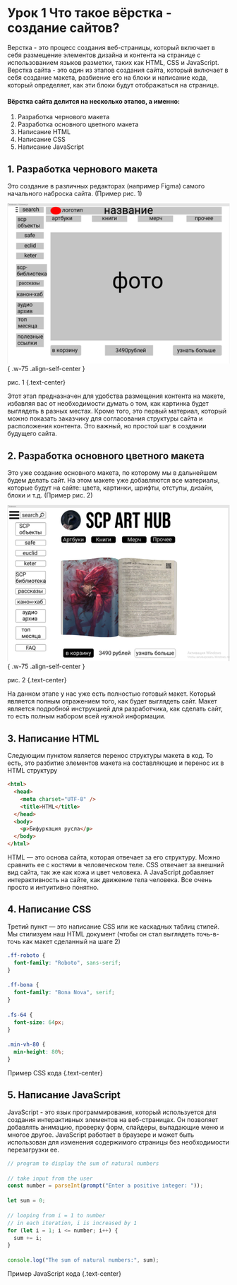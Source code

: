 # Урок 1 Что такое вёрстка - создание сайтов?

Верстка - это процесс создания веб-страницы, который включает в себя размещение элементов дизайна и контента на странице с использованием языков разметки, таких как HTML, CSS и JavaScript. Верстка сайта - это один из этапов создания сайта, который включает в себя создание макета, разбиение его на блоки и написание кода, который определяет, как эти блоки будут отображаться на странице.

#### Вёрстка сайта делится на несколько этапов, а именно:

1. Разработка чернового макета
2. Разработка основного цветного макета
3. Написание HTML
4. Написание CSS
5. Написание JavaScript

## 1. Разработка чернового макета

Это создание в различных редакторах (например Figma) самого начального наброска сайта. (Пример рис. 1)

![макет черновик](./assets/images/learn/lesson-1.1/макет-черновик.png) { .w-75 .align-self-center }

рис. 1 {.text-center}

Этот этап предназначен для удобства размещения контента на макете, избавляя вас от необходимости думать о том, как картинка будет выглядеть в разных местах. Кроме того, это первый материал, который можно показать заказчику для согласования структуры сайта и расположения контента. Это важный, но простой шаг в создании будущего сайта.

## 2. Разработка основного цветного макета

Это уже создание основного макета, по которому мы в дальнейшем будем делать сайт. На этом макете уже добавляются все материалы, которые будут на сайте: цвета, картинки, шрифты, отступы, дизайн, блоки и т.д. (Пример рис. 2)

![alt text](./assets/images/learn/lesson-1.1/макет-основа.png) { .w-75 .align-self-center }

рис. 2 {.text-center}

На данном этапе у нас уже есть полностью готовый макет. Который является полным отражением того, как будет выглядеть сайт. Макет является подробной инструкцией для разработчика, как сделать сайт, то есть полным набором всей нужной информации.

## 3. Написание HTML

Следующим пунктом является перенос структуры макета в код. То есть, это разбитие элементов макета на составляющие и перенос их в HTML структуру

```html
<html>
  <head>
    <meta charset="UTF-8" />
    <title>HTML</title>
  </head>
  <body>
    <p>Бифуркация русла</p>
  </body>
</html>
```

HTML — это основа сайта, которая отвечает за его структуру. Можно сравнить ее с костями в человеческом теле. CSS отвечает за внешний вид сайта, так же как кожа и цвет человека. А JavaScript добавляет интерактивность на сайте, как движение тела человека. Все очень просто и интуитивно понятно.

## 4. Написание CSS

Третий пункт — это написание CSS или же каскадных таблиц стилей. Мы стилизуем наш HTML документ (чтобы он стал выглядеть точь-в-точь как макет сделанный на шаге 2)

```css
.ff-roboto {
  font-family: "Roboto", sans-serif;
}

.ff-bona {
  font-family: "Bona Nova", serif;
}

.fs-64 {
  font-size: 64px;
}

.min-vh-80 {
  min-height: 80%;
}
```

Пример CSS кода {.text-center}

## 5. Написание JavaScript

JavaScript - это язык программирования, который используется для создания интерактивных элементов на веб-страницах. Он позволяет добавлять анимацию, проверку форм, слайдеры, выпадающие меню и многое другое. JavaScript работает в браузере и может быть использован для изменения содержимого страницы без необходимости перезагрузки ее.

```js
// program to display the sum of natural numbers

// take input from the user
const number = parseInt(prompt("Enter a positive integer: "));

let sum = 0;

// looping from i = 1 to number
// in each iteration, i is increased by 1
for (let i = 1; i <= number; i++) {
  sum += i;
}

console.log("The sum of natural numbers:", sum);
```

Пример JavaScript кода {.text-center}
